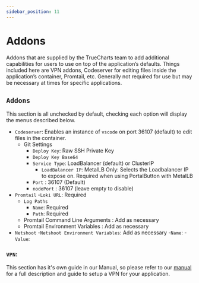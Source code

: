 ```yaml
---
sidebar_position: 11
---
```

# Addons

Addons that are supplied by the TrueCharts team to add additional capabilities for users to use on top of the application’s defaults. Things included here are VPN addons, Codeserver for editing files inside the application’s container, Promtail, etc. Generally not required for use but may be necessary at times for specific applications.

## `Addons`

This section is all unchecked by default, checking each option will display the menus described below.

- `Codeserver`: Enables an instance of `vscode` on port 36107 (default) to edit files in the container.
  - Git Settings
    - `Deploy Key`: Raw SSH Private Key
    - `Deploy Key Base64`
    - `Service Type`: LoadBalancer (default) or ClusterIP
      - `LoadBalancer IP`: MetalLB Only: Selects the Loadbalancer IP to expose on. Required when using PortalButton with MetalLB
    - `Port` : 36107 (Default)
    - `nodePort` : 36107 (leave empty to disable)
- `Promtail`
  -`Loki URL`: Required
  - `Log Paths`
    - `Name`: Required
    - `Path`: Required
  - Promtail Command Line Arguments : Add as necessary
  - Promtail Environment Variables : Add as necessary
- `Netshoot`
  -`Netshoot Environment Variables`: Add as necessary
    -`Name`:
    -`Value`:

### `VPN`:

This section has it's own guide in our Manual, so please refer to our [manual](https://truecharts.org/docs/manual/SCALE%20Apps/vpn-setup) for a full description and guide to setup a VPN for your application.  
